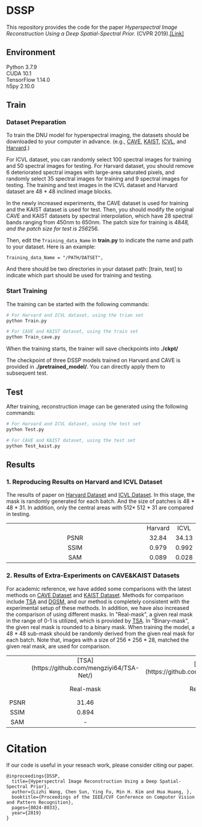 # DSSP

This repository provides the code for the paper *Hyperspectral Image Reconstruction Using a Deep Spatial-Spectral Prior.* (CVPR 2019).[[Link]](https://ieeexplore.ieee.org/document/8954038)

## Environment

Python 3.7.9<br/>
CUDA 10.1<br/>
TensorFlow 1.14.0<br/>
h5py 2.10.0<br/>

## Train

### Dataset Preparation

To train the DNU model for hyperspectral imaging, the datasets should be downloaded to your computer in advance.
(e.g., [CAVE](https://www.cs.columbia.edu/CAVE/databases/multispectral/), [KAIST](http://vclab.kaist.ac.kr/siggraphasia2017p1/), [ICVL](http://icvl.cs.bgu.ac.il/hyperspectral/), and [Harvard](http://vision.seas.harvard.edu/hyperspec/index.html).)

For  ICVL dataset,  you can randomly select 100 spectral images for training and 50 spectral images for testing.  For  Harvard dataset, you should remove 6 deteriorated spectral images with large-area saturated pixels, and randomly select 35 spectral images for training and 9 spectral images for testing.
The training and test images in the ICVL dataset and  Harvard dataset are 48 * 48 inclined image blocks. 

In the  newly increased experiments, the CAVE dataset is used for training and the KAIST dataset is used for test. Then, you should modify the original CAVE and KAIST datasets by spectral interpolation, which have 28 spectral bands ranging from 450nm to 650nm. The patch size for training is 48*48, and the patch size for test is 256*256.

Then, edit the ```Training_data_Name``` in **train.py** to indicate the name and path to your dataset. Here is an example:
```
Training_data_Name = "/PATH/DATSET", 
```
And there should be two directories in your dataset path: [train, test] to indicate which part should be used for training and testing.


### Start Training

The training can be started with the following commands:
```bash
# For Harvard and ICVL dataset, using the trian set
python Train.py 

# For CAVE and KAIST dataset, using the train set
python Train_cave.py 
```

When the training starts, the trainer will save checkpoints into **./ckpt/** 

The checkpoint of three DSSP models trained on Harvard and CAVE is provided in **./pretrained_model/**. You can directly apply them to subsequent test.

## Test

After training, reconstruction image can be generated using the following commands:
```bash
# For Harvard and ICVL dataset, using the test set
python Test.py 

# For CAVE and KAIST dataset, using the test set
python Test_kaist.py 
```

## Results
### 1. Reproducing Results on Harvard and ICVL Dataset
The results of paper on [Harvard Dataset](http://vision.seas.harvard.edu/hyperspec/) and [ICVL Dataset](http://icvl.cs.bgu.ac.il/hyperspectral/). In this stage, the mask is randomly generated for each batch. And the size of patches is 48 * 48 * 31. In addition, only the central areas with 512* 512 * 31 are compared in testing.
<table align="center">
   <tr align = "center">
      <td width="200%"></td>
      <td width="200%">Harvard</td>
      <td width="200%">ICVL</td>
   </tr>
   <tr align = "center">
      <td width="200%">PSNR</td>
      <td width="200%">32.84</td>
      <td width="200%">34.13</td>
   </tr>
   <tr align = "center">
      <td width="200%">SSIM</td>
      <td width="200%">0.979</td>
      <td width="200%">0.992</td>
   </tr>
   <tr align = "center">
      <td width="200%">SAM</td>
      <td width="200%">0.089</td>
      <td width="200%">0.028</td>
   </tr>
</table>

### 2. Results of Extra-Experiments on CAVE&KAIST Datasets
For academic reference, we have added some comparisons with the latest methods on [CAVE Dataset](https://www1.cs.columbia.edu/CAVE/projects/gap_camera/) and [KAIST Dataset](http://vclab.kaist.ac.kr/siggraphasia2017p1/). Methods for comparison include [TSA](https://github.com/mengziyi64/TSA-Net/) and [DGSM](https://github.com/TaoHuang95/DGSMP), and  our method is completely consistent with the experimental setup of these methods. In addition, we have also increased the comparison of using different masks. In "Real-mask", a given real mask in the range of 0-1 is utilized, which is provided by [TSA](https://github.com/mengziyi64/TSA-Net/tree/master/TSA_Net_realdata/Data). In "Binary-mask", the given real mask is rounded to a binary mask. When training the model, a 48 * 48 sub-mask should be randomly derived from the given real mask for each batch. Note that, images with a size of 256 * 256 * 28, matched the given real mask, are used for comparison.
<table align="center">
   <tr align = "center">
      <td  rowspan="2"></td>
      <td>[TSA](https://github.com/mengziyi64/TSA-Net/)</td>
      <td>[DGSM](https://github.com/TaoHuang95/DGSMP)</td>
      <td colspan="2">DSSP </td>
   </tr>
   <tr align = "center">
      <td>Real-mask</td>
      <td>Real-mask</td>
      <td>Real-mask</td>
      <td>Binary-mask</td>
   </tr>
   <tr align = "center">
      <td>PSNR</td>
      <td>31.46</td>
      <td>32.63</td>	
      <td>32.39</td>
      <td>32.84</td>
   </tr>
   <tr align = "center">
      <td>SSIM</td>
      <td>0.894</td>
      <td>0.917</td>
      <td>0.971</td>
      <td>0.974</td>
   </tr>
   <tr align = "center">
      <td>SAM</td>
      <td>-</td>
      <td>-</td>
      <td>0.177</td>
      <td>0.163</td>
   </tr>
</table>

# Citation
If our code is useful in your reseach work, please consider citing our paper.
```
@inproceedings{DSSP,
  title={Hyperspectral Image Reconstruction Using a Deep Spatial-Spectral Prior},
  author={Lizhi Wang, Chen Sun, Ying Fu, Min H. Kim and Hua Huang, },
  booktitle={Proceedings of the IEEE/CVF Conference on Computer Vision and Pattern Recognition},
  pages={8024-8033},
  year={2019}
}
```

